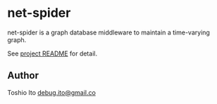 
# net-spider

net-spider is a graph database middleware to maintain a time-varying graph.

See [project README](https://github.com/debug-ito/net-spider) for detail.

## Author

Toshio Ito <debug.ito@gmail.co>
